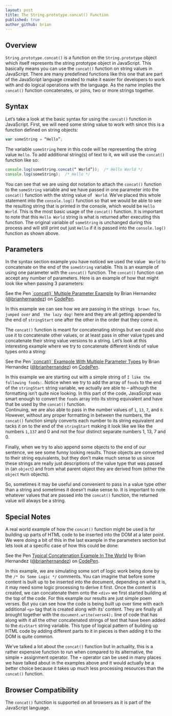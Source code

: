 ```yaml
---
layout: post
title: The String.prototype.concat() Function
published: true
author_github: brian
---
```



## Overview
`String.prototype.concat()` is a function on the `String.prototype` object which itself represents the string prototype object in JavaScript.  This basically means you can use the `concat()` function on string values in JavaScript.  There are many predefined functions like this one that are part of the JavaScript language created to make it easier for developers to work with and do logical operations with the language.  As the name implies the `concat()` function concatenates, or joins, two or more strings together.## SyntaxLet’s take a look at the basic syntax for using the `concat()` function in JavaScript.  First, we will need some string value to work with since this is a function defined on string objects:```javascriptvar someString = “Hello”;```The variable `someString` here in this code will be representing the string value `Hello`.  To add additional string(s) of text to it, we will use the `concat()` function like so:```javascriptconsole.log(someString.concat(“ World”));  /* Hello World */console.log(someString);  /* Hello */```You can see that we are using dot notation to attach the `concat()` function to the `someString` variable and we have passed in one parameter into the `concat()` function with the string value of ` World`.  We’ve placed this whole statement into the `console.log()` function so that we would be able to see the resulting string that is printed in the console, which would be `Hello World`.  This is the most basic usage of the `concat()` function.  It is important to note that this `Hello World` string is what is returned after executing this function. The original variable of `someString` is unchanged during this process and will still print out just `Hello` if it is passed into the `console.log()` function as shown above.## ParametersIn the syntax section example you have noticed we used the value ` World` to concatenate on the end of the `someString` variable.  This is an example of using one parameter with the `concat()` function.  The `concat()` function can accept any number of parameters.  Here is an example of how that might look like when passing 3 parameters:<p data-height="265" data-theme-id="dark" data-slug-hash="QKwPRq" data-default-tab="js,result" data-user="brianhernandez" data-embed-version="2" class="codepen">See the Pen <a href="https://codepen.io/brianhernandez/pen/QKwPRq/">`concat()` Multiple Parameter Example</a> by Brian Hernandez (<a href="http://codepen.io/brianhernandez">@brianhernandez</a>) on <a href="http://codepen.io">CodePen</a>.</p><script async src="//assets.codepen.io/assets/embed/ei.js"></script>In this example we can see how we are passing in the strings ` brown fox`, ` jumped over` and ` the lazy dog!` here and they are all getting appended to the end of `stringStart` one after the other in the order that they come in.The `concat()` function is meant for concatenating strings but we could also use it to concatenate other values, or at least pass in other value types and concatenate their string value versions to a string.  Let’s look at this interesting example where we try to concatenate different kinds of value types onto a string:<p data-height="265" data-theme-id="dark" data-slug-hash="ozgRaz" data-default-tab="result" data-user="brianhernandez" data-embed-version="2" class="codepen">See the Pen <a href="https://codepen.io/brianhernandez/pen/ozgRaz/">`concat()`  Exampole With Multiple Parameter Types</a> by Brian Hernandez (<a href="http://codepen.io/brianhernandez">@brianhernandez</a>) on <a href="http://codepen.io">CodePen</a>.</p><script async src="//assets.codepen.io/assets/embed/ei.js"></script>In this example we are starting out with a simple string of `I like the following foods:`.  Notice when we try to add the array of `foods` to the end of the `stringStart` string variable, we actually are able to – although the formatting isn’t quite nice looking.  In this part of the code, JavaScript was smart enough to convert the `foods` array into its string equivalent and have that be used by the `concat()` function.  Continuing, we are also able to pass in the number values of `1`, `13`, `7`, and `0`.  However, without any proper formatting in between the numbers, the `concat()` function simply converts each number to its string equivalent and tacks it on to the end of the `stringStart` making it look like we like the numbers `1,137` and 0 and not the four distinct separate numbers 1, 13, 7 and 0.  Finally, when we try to also append some objects to the end of our sentence, we see some funny looking results.  Those objects are converted to their string equivalents, but they don’t make much sense to us since these strings are really just descriptions of the value type that was passed in (an `object`) and from what parent object they are derived from (either the `object` `Math` objects). 
So, sometimes it may be useful and convenient to pass in a value type other than a string and sometimes it doesn’t make sense to.  It is important to note whatever values that are passed into the `concat()` function, the returned value will always be a string.## Special Notes
A real world example of how the `concat()` function might be used is for building up parts of HTML code to be inserted into the DOM at a later point.  We were doing a bit of this in the last example in the parameters section but lets look at a specific case of how this could be done:<p data-height="265" data-theme-id="dark" data-slug-hash="WGbqdq" data-default-tab="result" data-user="brianhernandez" data-embed-version="2" class="codepen">See the Pen <a href="https://codepen.io/brianhernandez/pen/WGbqdq/">Typical Concatenation Example In The World</a> by Brian Hernandez (<a href="http://codepen.io/brianhernandez">@brianhernandez</a>) on <a href="http://codepen.io">CodePen</a>.</p><script async src="//assets.codepen.io/assets/embed/ei.js"></script>In this example, we are simulating some sort of logic work being done by the `/* Do Some Logic */` comments.  You can imagine that before some content is built up to be inserted into the document, depending on what it is, it may need some logic processing to derive it first.  Once the content is created, we can concatenate them onto the `<div>` we first started building at the top of the code.  For this example our results are just simple poem verses.  But you can see how the code is being built up over time with each additional `<p>` tag that is created along with its’ content.  They are finally all brought together with the `document.write(verse4);` line of code that has along with it all the other concatenated strings of text that have been added to the `divStart` string variable.  This type of logical pattern of building up HTML code by adding different parts to it in pieces is then adding it to the DOM is quite common.We’ve talked a lot about the `concat()` function but in actuality, this is a rather expensive function to run when compared to its alternative, the simple `+` assignment operator.  The `+` operator can be used in many places we have talked about in the examples above and it would actually be a better choice because it takes up much less processing resources than the `concat()` function.  ## Browser CompatibilityThe `concat()` function is supported on all browsers as it is part of the JavaScript language.